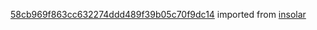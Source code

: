 [58cb969f863cc632274ddd489f39b05c70f9dc14](https://github.com/insolar/insolar/commit/58cb969f863cc632274ddd489f39b05c70f9dc14) imported from [insolar](https://github.com/insolar/insolar)
